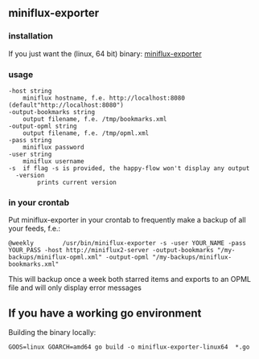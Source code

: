 ## miniflux-exporter

### installation

If you just want the (linux, 64 bit) binary: [miniflux-exporter](https://github.com/rogierlommers/miniflux-exporter/releases/download/6/miniflux-exporter-linux64)

### usage
```
-host string
  	miniflux hostname, f.e. http://localhost:8080 (default"http://localhost:8080")
-output-bookmarks string
  	output filename, f.e. /tmp/bookmarks.xml
-output-opml string
  	output filename, f.e. /tmp/opml.xml
-pass string
  	miniflux password
-user string
  	miniflux username
-s	if flag -s is provided, the happy-flow won't display any output
  -version
    	prints current version
```

### in your crontab
Put miniflux-exporter in your crontab to frequently make a backup of all your feeds, f.e.:

```
@weekly        /usr/bin/miniflux-exporter -s -user YOUR_NAME -pass YOUR_PASS -host http://miniflux2-server -output-bookmarks "/my-backups/miniflux-opml.xml" -output-opml "/my-backups/miniflux-bookmarks.xml"
```

This will backup once a week both starred items and exports to an OPML file and will only display error messages

## If you have a working go environment

Building the binary locally:

```
GOOS=linux GOARCH=amd64 go build -o miniflux-exporter-linux64  *.go
```
